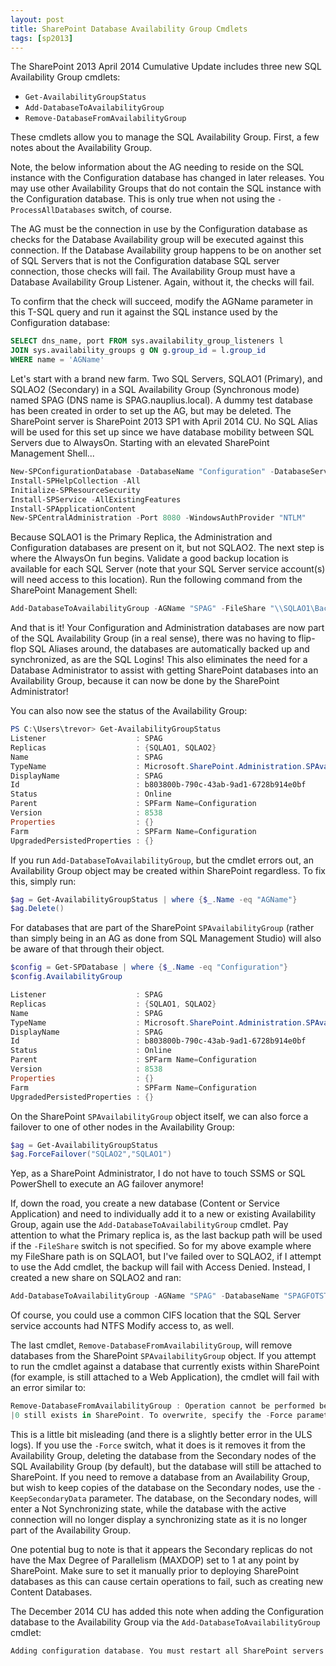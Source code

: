 ```yaml
---
layout: post
title: SharePoint Database Availability Group Cmdlets
tags: [sp2013]
---
```


The SharePoint 2013 April 2014 Cumulative Update includes three new SQL Availability Group cmdlets:

* `Get-AvailabilityGroupStatus`
* `Add-DatabaseToAvailabilityGroup`
* `Remove-DatabaseFromAvailabilityGroup`

These cmdlets allow you to manage the SQL Availability Group. First, a few notes about the Availability Group.

Note, the below information about the AG needing to reside on the SQL instance with the Configuration database has changed in later releases. You may use other Availability Groups that do not contain the SQL instance with the Configuration database. This is only true when not using the `-ProcessAllDatabases` switch, of course.

The AG must be the connection in use by the Configuration database as checks for the Database Availability group will be executed against this connection. If the Database Availability group happens to be on another set of SQL Servers that is not the Configuration database SQL server connection, those checks will fail. The Availability Group must have a Database Availability Group Listener. Again, without it, the checks will fail.

To confirm that the check will succeed, modify the AGName parameter in this T-SQL query and run it against the SQL instance used by the Configuration database:

```sql
SELECT dns_name, port FROM sys.availability_group_listeners l 
JOIN sys.availability_groups g ON g.group_id = l.group_id
WHERE name = 'AGName'
```

Let's start with a brand new farm. Two SQL Servers, SQLAO1 (Primary), and SQLAO2 (Secondary) in a SQL Availability Group (Synchronous mode) named SPAG (DNS name is SPAG.nauplius.local). A dummy test database has been created in order to set up the AG, but may be deleted. The SharePoint server is SharePoint 2013 SP1 with April 2014 CU. No SQL Alias will be used for this set up since we have database mobility between SQL Servers due to AlwaysOn. Starting with an elevated SharePoint Management Shell...

```powershell
New-SPConfigurationDatabase -DatabaseName "Configuration" -DatabaseServer "SPAG" -AdministrationContentDatabaseName "Administration" -FarmCredentials (Get-Credential) -Passphrase (ConvertTo-SEcureString "PassPhrase1" -AsPlainText -Force)
Install-SPHelpCollection -All
Initialize-SPResourceSecurity
Install-SPService -AllExistingFeatures
Install-SPApplicationContent
New-SPCentralAdministration -Port 8080 -WindowsAuthProvider "NTLM"
```

Because SQLAO1 is the Primary Replica, the Administration and Configuration databases are present on it, but not SQLAO2. The next step is where the AlwaysOn fun begins. Validate a good backup location is available for each SQL Server (note that your SQL Server service account(s) will need access to this location). Run the following command from the SharePoint Management Shell:

```powershell
Add-DatabaseToAvailabilityGroup -AGName "SPAG" -FileShare "\\SQLAO1\Backup" -ProcessAllDatabases
```

And that is it! Your Configuration and Administration databases are now part of the SQL Availability Group (in a real sense), there was no having to flip-flop SQL Aliases around, the databases are automatically backed up and synchronized, as are the SQL Logins! This also eliminates the need for a Database Administrator to assist with getting SharePoint databases into an Availability Group, because it can now be done by the SharePoint Administrator!

You can also now see the status of the Availability Group:

```powershell
PS C:\Users\trevor> Get-AvailabilityGroupStatus
Listener                    : SPAG
Replicas                    : {SQLAO1, SQLAO2}
Name                        : SPAG
TypeName                    : Microsoft.SharePoint.Administration.SPAvailabilityGroup
DisplayName                 : SPAG
Id                          : b803800b-790c-43ab-9ad1-6728b914e0bf
Status                      : Online
Parent                      : SPFarm Name=Configuration
Version                     : 8538
Properties                  : {}
Farm                        : SPFarm Name=Configuration
UpgradedPersistedProperties : {}
```

If you run `Add-DatabaseToAvailabilityGroup`, but the cmdlet errors out, an Availability Group object may be created within SharePoint regardless. To fix this, simply run:

```powershell
$ag = Get-AvailabilityGroupStatus | where {$_.Name -eq "AGName"}
$ag.Delete()
```
For databases that are part of the SharePoint `SPAvailabilityGroup` (rather than simply being in an AG as done from SQL Management Studio) will also be aware of that through their object.

```powershell
$config = Get-SPDatabase | where {$_.Name -eq "Configuration"}
$config.AvailabilityGroup

Listener                    : SPAG
Replicas                    : {SQLAO1, SQLAO2}
Name                        : SPAG
TypeName                    : Microsoft.SharePoint.Administration.SPAvailabilityGroup
DisplayName                 : SPAG
Id                          : b803800b-790c-43ab-9ad1-6728b914e0bf
Status                      : Online
Parent                      : SPFarm Name=Configuration
Version                     : 8538
Properties                  : {}
Farm                        : SPFarm Name=Configuration
UpgradedPersistedProperties : {}
```

On the SharePoint `SPAvailabilityGroup` object itself, we can also force a failover to one of other nodes in the Availability Group:

```powershell
$ag = Get-AvailabilityGroupStatus
$ag.ForceFailover("SQLAO2","SQLAO1")
```

Yep, as a SharePoint Administrator, I do not have to touch SSMS or SQL PowerShell to execute an AG failover anymore!

If, down the road, you create a new database (Content or Service Application) and need to individually add it to a new or existing Availability Group, again use the `Add-DatabaseToAvailabilityGroup` cmdlet. Pay attention to what the Primary replica is, as the last backup path will be used if the `-FileShare` switch is not specified. So for my above example where my FileShare path is on SQLAO1, but I've failed over to SQLAO2, if I attempt to use the Add cmdlet, the backup will fail with Access Denied. Instead, I created a new share on SQLAO2 and ran:

```powershell
Add-DatabaseToAvailabilityGroup -AGName "SPAG" -DatabaseName "SPAGFOTST" -FileShare "\\SQLAO2\Backup"
```

Of course, you could use a common CIFS location that the SQL Server service accounts had NTFS Modify access to, as well.

The last cmdlet, `Remove-DatabaseFromAvailabilityGroup`, will remove databases from the SharePoint `SPAvailabilityGroup` object. If you attempt to run the cmdlet against a database that currently exists within SharePoint (for example, is still attached to a Web Application), the cmdlet will fail with an error similar to:

```powershell
Remove-DatabaseFromAvailabilityGroup : Operation cannot be performed because
|0 still exists in SharePoint. To overwrite, specify the -Force parameter.
```

This is a little bit misleading (and there is a slightly better error in the ULS logs). If you use the `-Force` switch, what it does is it removes it from the Availability Group, deleting the database from the Secondary nodes of the SQL Availability Group (by default), but the database will still be attached to SharePoint. If you need to remove a database from an Availability Group, but wish to keep copies of the database on the Secondary nodes, use the `-KeepSecondaryData` parameter. The database, on the Secondary nodes, will enter a Not Synchronizing state, while the database with the active connection will no longer display a synchronizing state as it is no longer part of the Availability Group.

One potential bug to note is that it appears the Secondary replicas do not have the Max Degree of Parallelism (MAXDOP) set to 1 at any point by SharePoint. Make sure to set it manually prior to deploying SharePoint databases as this can cause certain operations to fail, such as creating new Content Databases.

The December 2014 CU has added this note when adding the Configuration database to the Availability Group via the `Add-DatabaseToAvailabilityGroup` cmdlet:

```powershell
Adding configuration database. You must restart all SharePoint servers to complete this action.
```